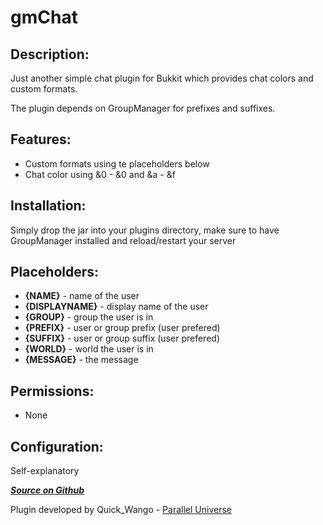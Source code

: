 gmChat
======

Description:
------------

Just another simple chat plugin for Bukkit which provides chat colors and custom formats.

The plugin depends on GroupManager for prefixes and suffixes.

Features:
---------

- Custom formats using te placeholders below
- Chat color using &0 - &0 and &a - &f

Installation:
-------------

Simply drop the jar into your plugins directory, make sure to have GroupManager installed and reload/restart your server

Placeholders:
-------------

- **{NAME}** - name of the user
- **{DISPLAYNAME}** - display name of the user
- **{GROUP}** - group the user is in
- **{PREFIX}** - user or group prefix (user prefered)
- **{SUFFIX}** - user or group suffix (user prefered)
- **{WORLD}** - world the user is in
- **{MESSAGE}** - the message

Permissions:
------------

- None

Configuration:
--------------

Self-explanatory

***[Source on Github](https://github.com/quickwango/gmChat)***

Plugin developed by Quick_Wango - [Parallel Universe](http://parallel-universe.de)